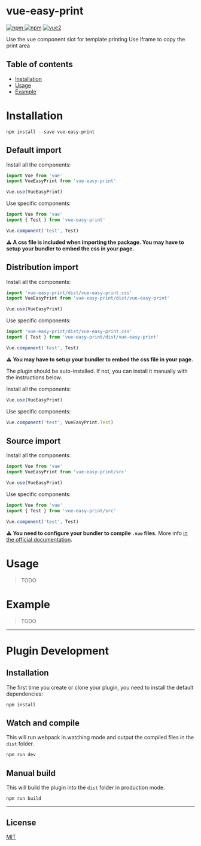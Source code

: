 # vue-easy-print

[![npm](https://img.shields.io/npm/v/vue-easy-print.svg) ![npm](https://img.shields.io/npm/dm/vue-easy-print.svg)](https://www.npmjs.com/package/vue-easy-print)
[![vue2](https://img.shields.io/badge/vue-2.x-brightgreen.svg)](https://vuejs.org/)

Use the vue component slot for template printing Use iframe to copy the print area

## Table of contents

- [Installation](#installation)
- [Usage](#usage)
- [Example](#example)

# Installation

```
npm install --save vue-easy-print
```

## Default import

Install all the components:

```javascript
import Vue from 'vue'
import VueEasyPrint from 'vue-easy-print'

Vue.use(VueEasyPrint)
```

Use specific components:

```javascript
import Vue from 'vue'
import { Test } from 'vue-easy-print'

Vue.component('test', Test)
```

**⚠️ A css file is included when importing the package. You may have to setup your bundler to embed the css in your page.**

## Distribution import

Install all the components:

```javascript
import 'vue-easy-print/dist/vue-easy-print.css'
import VueEasyPrint from 'vue-easy-print/dist/vue-easy-print'

Vue.use(VueEasyPrint)
```

Use specific components:

```javascript
import 'vue-easy-print/dist/vue-easy-print.css'
import { Test } from 'vue-easy-print/dist/vue-easy-print'

Vue.component('test', Test)
```

**⚠️ You may have to setup your bundler to embed the css file in your page.**


The plugin should be auto-installed. If not, you can install it manually with the instructions below.

Install all the components:

```javascript
Vue.use(VueEasyPrint)
```

Use specific components:

```javascript
Vue.component('test', VueEasyPrint.Test)
```

## Source import

Install all the components:

```javascript
import Vue from 'vue'
import VueEasyPrint from 'vue-easy-print/src'

Vue.use(VueEasyPrint)
```

Use specific components:

```javascript
import Vue from 'vue'
import { Test } from 'vue-easy-print/src'

Vue.component('test', Test)
```

**⚠️ You need to configure your bundler to compile `.vue` files.** More info [in the official documentation](https://vuejs.org/v2/guide/single-file-components.html).

# Usage

> TODO

# Example

> TODO

---

# Plugin Development

## Installation

The first time you create or clone your plugin, you need to install the default dependencies:

```
npm install
```

## Watch and compile

This will run webpack in watching mode and output the compiled files in the `dist` folder.

```
npm run dev
```

## Manual build

This will build the plugin into the `dist` folder in production mode.

```
npm run build
```

---

## License

[MIT](http://opensource.org/licenses/MIT)
